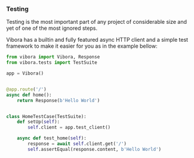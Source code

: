 ### Testing

Testing is the most important part of any project of considerable
size and yet of one of the most ignored steps.

Vibora has a builtin and fully featured async HTTP client and
a simple test framework to make it easier for you as in the example bellow:

```py
from vibora import Vibora, Response
from vibora.tests import TestSuite

app = Vibora()


@app.route('/')
async def home():
    return Response(b'Hello World')


class HomeTestCase(TestSuite):
    def setUp(self):
        self.client = app.test_client()

    async def test_home(self):
        response = await self.client.get('/')
        self.assertEqual(response.content, b'Hello World')
```

